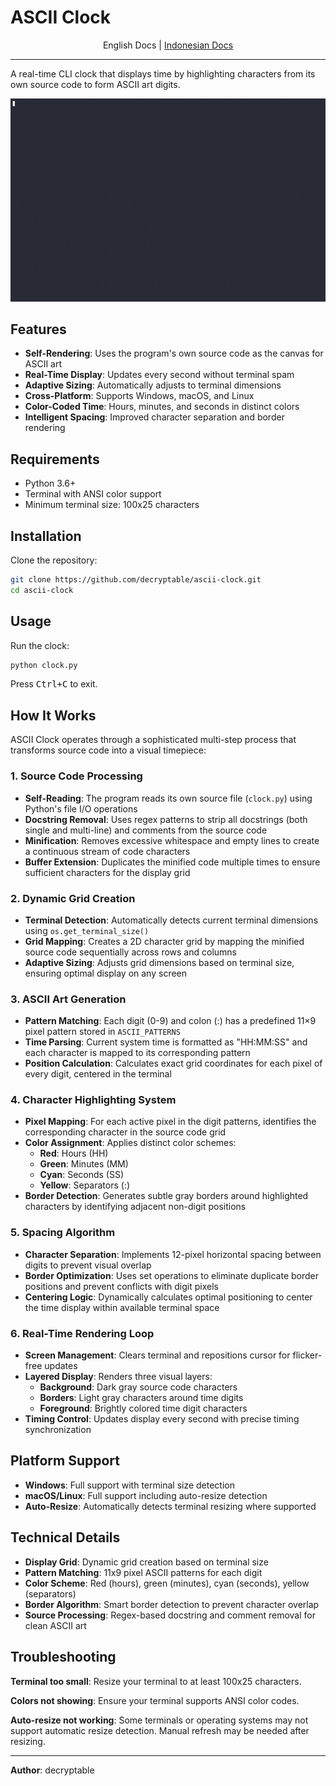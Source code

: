 # ASCII Clock

<center>
<span>English Docs</span> | <a href="README.id.md">Indonesian Docs</a>
</center>

---

A real-time CLI clock that displays time by highlighting characters from its own source code to form ASCII art digits.

![Demo](assets/demo.gif)

## Features

- **Self-Rendering**: Uses the program's own source code as the canvas for ASCII art
- **Real-Time Display**: Updates every second without terminal spam
- **Adaptive Sizing**: Automatically adjusts to terminal dimensions
- **Cross-Platform**: Supports Windows, macOS, and Linux
- **Color-Coded Time**: Hours, minutes, and seconds in distinct colors
- **Intelligent Spacing**: Improved character separation and border rendering

## Requirements

- Python 3.6+
- Terminal with ANSI color support
- Minimum terminal size: 100x25 characters

## Installation

Clone the repository:

```bash
git clone https://github.com/decryptable/ascii-clock.git
cd ascii-clock
```

## Usage

Run the clock:

```bash
python clock.py
```

Press <kbd>Ctrl+C</kbd> to exit.

## How It Works

ASCII Clock operates through a sophisticated multi-step process that transforms source code into a visual timepiece:

### 1. Source Code Processing
- **Self-Reading**: The program reads its own source file (`clock.py`) using Python's file I/O operations
- **Docstring Removal**: Uses regex patterns to strip all docstrings (both single and multi-line) and comments from the source code
- **Minification**: Removes excessive whitespace and empty lines to create a continuous stream of code characters
- **Buffer Extension**: Duplicates the minified code multiple times to ensure sufficient characters for the display grid

### 2. Dynamic Grid Creation
- **Terminal Detection**: Automatically detects current terminal dimensions using `os.get_terminal_size()`
- **Grid Mapping**: Creates a 2D character grid by mapping the minified source code sequentially across rows and columns
- **Adaptive Sizing**: Adjusts grid dimensions based on terminal size, ensuring optimal display on any screen

### 3. ASCII Art Generation
- **Pattern Matching**: Each digit (0-9) and colon (:) has a predefined 11×9 pixel pattern stored in `ASCII_PATTERNS`
- **Time Parsing**: Current system time is formatted as "HH:MM:SS" and each character is mapped to its corresponding pattern
- **Position Calculation**: Calculates exact grid coordinates for each pixel of every digit, centered in the terminal

### 4. Character Highlighting System
- **Pixel Mapping**: For each active pixel in the digit patterns, identifies the corresponding character in the source code grid
- **Color Assignment**: Applies distinct color schemes:
  - **Red**: Hours (HH)
  - **Green**: Minutes (MM) 
  - **Cyan**: Seconds (SS)
  - **Yellow**: Separators (:)
- **Border Detection**: Generates subtle gray borders around highlighted characters by identifying adjacent non-digit positions

### 5. Spacing Algorithm
- **Character Separation**: Implements 12-pixel horizontal spacing between digits to prevent visual overlap
- **Border Optimization**: Uses set operations to eliminate duplicate border positions and prevent conflicts with digit pixels
- **Centering Logic**: Dynamically calculates optimal positioning to center the time display within available terminal space

### 6. Real-Time Rendering Loop
- **Screen Management**: Clears terminal and repositions cursor for flicker-free updates
- **Layered Display**: Renders three visual layers:
  - **Background**: Dark gray source code characters
  - **Borders**: Light gray characters around time digits
  - **Foreground**: Brightly colored time digit characters
- **Timing Control**: Updates display every second with precise timing synchronization

## Platform Support

- **Windows**: Full support with terminal size detection
- **macOS/Linux**: Full support including auto-resize detection
- **Auto-Resize**: Automatically detects terminal resizing where supported

## Technical Details

- **Display Grid**: Dynamic grid creation based on terminal size
- **Pattern Matching**: 11x9 pixel ASCII patterns for each digit
- **Color Scheme**: Red (hours), green (minutes), cyan (seconds), yellow (separators)
- **Border Algorithm**: Smart border detection to prevent character overlap
- **Source Processing**: Regex-based docstring and comment removal for clean ASCII art

## Troubleshooting

**Terminal too small**: Resize your terminal to at least 100x25 characters.

**Colors not showing**: Ensure your terminal supports ANSI color codes.

**Auto-resize not working**: Some terminals or operating systems may not support automatic resize detection. Manual refresh may be needed after resizing.

---

**Author**: decryptable